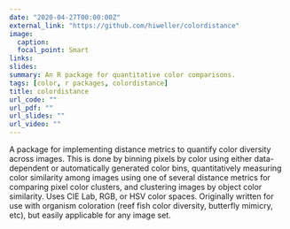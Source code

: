 ```yaml
---
date: "2020-04-27T00:00:00Z"
external_link: "https://github.com/hiweller/colordistance"
image:
  caption: 
  focal_point: Smart
links:
slides: 
summary: An R package for quantitative color comparisons.
tags: [color, r packages, colordistance]
title: colordistance
url_code: ""
url_pdf: ""
url_slides: ""
url_video: ""
---
```


A package for implementing distance metrics to quantify color diversity across images. This is done by binning pixels by color using either data-dependent or automatically generated color bins, quantitatively measuring color similarity among images using one of several distance metrics for comparing pixel color clusters, and clustering images by object color similarity. Uses CIE Lab, RGB, or HSV color spaces. Originally written for use with organism coloration (reef fish color diversity, butterfly mimicry, etc), but easily applicable for any image set.